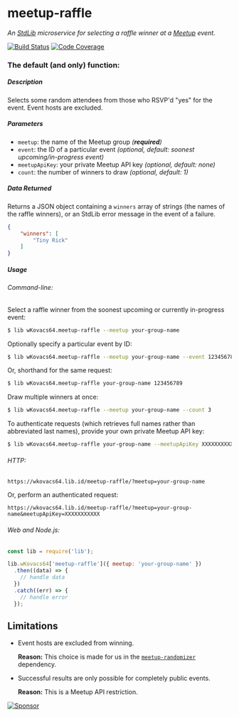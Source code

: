 # meetup-raffle

*An [StdLib][stdlib] microservice for selecting a raffle winner at a
[Meetup][meetup] event.*

[![Build Status][travis-image]][travis-url]
[![Code Coverage][coveralls-image]][coveralls-url]

### The default (and only) function:

##### Description

Selects some random attendees from those who RSVP'd "yes" for the event. Event
hosts are excluded.

##### Parameters

* `meetup`: the name of the Meetup group *(**required**)*
* `event`: the ID of a particular event *(optional, default: soonest
  upcoming/in-progress event)*
* `meetupApiKey`: your private Meetup API key *(optional, default: none)*
* `count`: the number of winners to draw *(optional, default: 1)*

##### Data Returned

Returns a JSON object containing a `winners` array of strings (the names of the
raffle winners), or an StdLib error message in the event of a failure.

```json
{
    "winners": [
        "Tiny Rick"
    ]
}
```

##### Usage

###### Command-line:

Select a raffle winner from the soonest upcoming or currently in-progress event:

```bash
$ lib wKovacs64.meetup-raffle --meetup your-group-name
```

Optionally specify a particular event by ID:

```bash
$ lib wKovacs64.meetup-raffle --meetup your-group-name --event 123456789
```

Or, shorthand for the same request:

```bash
$ lib wKovacs64.meetup-raffle your-group-name 123456789
```

Draw multiple winners at once:

```bash
$ lib wKovacs64.meetup-raffle --meetup your-group-name --count 3
```

To authenticate requests (which retrieves full names rather than abbreviated
last names), provide your own private Meetup API key:

```bash
$ lib wKovacs64.meetup-raffle your-group-name --meetupApiKey XXXXXXXXXXX
```

###### HTTP:

```http
https://wkovacs64.lib.id/meetup-raffle/?meetup=your-group-name
```

Or, perform an authenticated request:

```http
https://wkovacs64.lib.id/meetup-raffle/?meetup=your-group-name&meetupApiKey=XXXXXXXXXXX
```

###### Web and Node.js:

```js
const lib = require('lib');

lib.wKovacs64['meetup-raffle']({ meetup: 'your-group-name' })
  .then((data) => {
    // handle data
  })
  .catch((err) => {
    // handle error
  });
```

## Limitations

* Event hosts are excluded from winning.

  **Reason:** This choice is made for us in the
  [`meetup-randomizer`][meetup-randomizer] dependency.

* Successful results are only possible for completely public events.

  **Reason:** This is a Meetup API restriction.

[![Sponsor][sponsor-image]][sponsor-link]

[meetup]: https://www.meetup.com
[stdlib]: https://stdlib.com
[travis-image]: https://img.shields.io/travis/wKovacs64/meetup-raffle.svg?style=flat-square
[travis-url]: https://travis-ci.org/wKovacs64/meetup-raffle
[coveralls-image]: https://img.shields.io/coveralls/wKovacs64/meetup-raffle.svg?style=flat-square
[coveralls-url]: https://coveralls.io/github/wKovacs64/meetup-raffle
[meetup-randomizer]: https://github.com/durancristhian/meetup-randomizer
[sponsor-image]: https://app.codesponsor.io/embed/1Z34ZozRAhWZ8QKV42A2yt3r/wKovacs64/meetup-raffle.svg
[sponsor-link]: https://app.codesponsor.io/link/1Z34ZozRAhWZ8QKV42A2yt3r/wKovacs64/meetup-raffle
